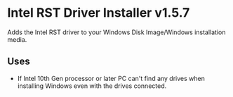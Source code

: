 # Intel RST Driver Installer v1.5.7
Adds the Intel RST driver to your Windows Disk Image/Windows installation media.

## Uses
- If Intel 10th Gen processor or later PC can't find any drives when installing Windows even with the drives connected.

